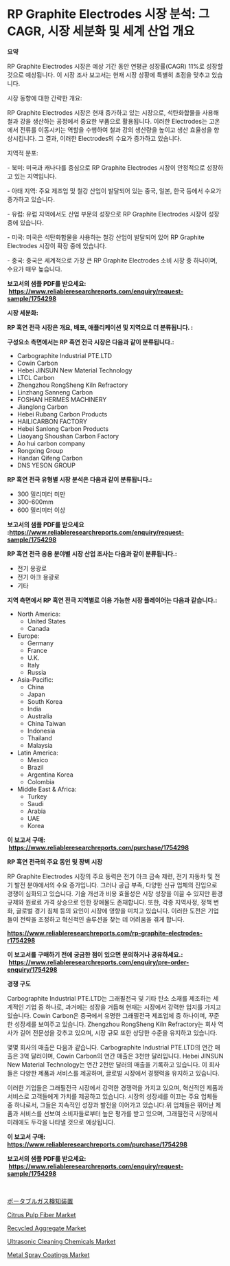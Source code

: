 <p><h1>RP Graphite Electrodes 시장 분석: 그 CAGR, 시장 세분화 및 세계 산업 개요</h1></p><p><strong>요약</strong></p>
<p><p>RP Graphite Electrodes 시장은 예상 기간 동안 연평균 성장률(CAGR) 11%로 성장할 것으로 예상됩니다. 이 시장 조사 보고서는 현재 시장 상황에 특별히 초점을 맞추고 있습니다.</p><p>시장 동향에 대한 간략한 개요:</p><p>RP Graphite Electrodes 시장은 현재 증가하고 있는 시장으로, 석탄화합물을 사용해 철과 강을 생산하는 공정에서 중요한 부품으로 활용됩니다. 이러한 Electrodes는 고온에서 전류를 이동시키는 역할을 수행하여 철과 강의 생산량을 높이고 생산 효율성을 향상시킵니다. 그 결과, 이러한 Electrodes의 수요가 증가하고 있습니다.</p><p>지역적 분포:</p><p>- 북미: 미국과 캐나다를 중심으로 RP Graphite Electrodes 시장이 안정적으로 성장하고 있는 지역입니다.</p><p>- 아태 지역: 주요 제조업 및 철강 산업이 발달되어 있는 중국, 일본, 한국 등에서 수요가 증가하고 있습니다.</p><p>- 유럽: 유럽 지역에서도 산업 부문의 성장으로 RP Graphite Electrodes 시장이 성장 중에 있습니다.</p><p>- 미국: 미국은 석탄화합물을 사용하는 철강 산업이 발달되어 있어 RP Graphite Electrodes 시장이 확장 중에 있습니다.</p><p>- 중국: 중국은 세계적으로 가장 큰 RP Graphite Electrodes 소비 시장 중 하나이며, 수요가 매우 높습니다.</p></p>
<p><strong>보고서의 샘플 PDF를 받으세요: &nbsp;<a href="https://www.reliableresearchreports.com/enquiry/request-sample/1754298">https://www.reliableresearchreports.com/enquiry/request-sample/1754298</a></strong></p>
<p><strong>시장 세분화:</strong></p>
<p><strong> RP 흑연 전극 시장은 개요, 배포, 애플리케이션 및 지역으로 더 분류됩니다. :</strong></p>
<p><strong>구성요소 측면에서는 RP 흑연 전극 시장은 다음과 같이 분류됩니다.:</strong></p>
<p><ul><li>Carbographite Industrial PTE.LTD</li><li>Cowin Carbon</li><li>Hebei JINSUN New Material Technology</li><li>LTCL Carbon</li><li>Zhengzhou RongSheng Kiln Refractory</li><li>Linzhang Sanneng Carbon</li><li>FOSHAN HERMES MACHINERY</li><li>Jianglong Carbon</li><li>Hebei Rubang Carbon Products</li><li>HAILICARBON FACTORY</li><li>Hebei Sanlong Carbon Products</li><li>Liaoyang Shoushan Carbon Factory</li><li>Ao hui carbon company</li><li>Rongxing Group</li><li>Handan Qifeng Carbon</li><li>DNS YESON GROUP</li></ul></p>
<p><strong> RP 흑연 전극 유형별 시장 분석은 다음과 같이 분류됩니다.:</strong></p>
<p><ul><li>300 밀리미터 미만</li><li>300-600mm</li><li>600 밀리미터 이상</li></ul></p>
<p><strong>보고서의 샘플 PDF를 받으세요 :<a href="https://www.reliableresearchreports.com/enquiry/request-sample/1754298">https://www.reliableresearchreports.com/enquiry/request-sample/1754298</a></strong></p>
<p><strong> RP 흑연 전극 응용 분야별 시장 산업 조사는 다음과 같이 분류됩니다.:</strong></p>
<p><ul><li>전기 용광로</li><li>전기 아크 용광로</li><li>기타</li></ul></p>
<p><strong>지역 측면에서 RP 흑연 전극 지역별로 이용 가능한 시장 플레이어는 다음과 같습니다.:</strong></p>
<p><ul>
    <li>
        North America:
        <ul>
            <li>United States</li>
            <li>Canada</li>
        </ul>
    </li>
    <li>
        Europe:
        <ul>
            <li>Germany</li>
            <li>France</li>
            <li>U.K.</li>
            <li>Italy</li>
            <li>Russia</li>
        </ul>
    </li>
    <li>
        Asia-Pacific:
        <ul>
            <li>China</li>
            <li>Japan</li>
            <li>South Korea</li>
            <li>India</li>
            <li>Australia</li>
            <li>China Taiwan</li>
            <li>Indonesia</li>
            <li>Thailand</li>
            <li>Malaysia</li>
        </ul>
    </li>
    <li>
        Latin America:
        <ul>
            <li>Mexico</li>
            <li>Brazil</li>
            <li>Argentina Korea</li>
            <li>Colombia</li>
        </ul>
    </li>
    <li>
        Middle East & Africa:
        <ul>
            <li>Turkey</li>
            <li>Saudi</li>
            <li>Arabia</li>
            <li>UAE</li>
            <li>Korea</li>
        </ul>
    </li>
    </ul></p>
<p><strong>이 보고서 구매: &nbsp;<a href="https://www.reliableresearchreports.com/purchase/1754298">https://www.reliableresearchreports.com/purchase/1754298</a></strong></p>
<p><strong>RP 흑연 전극의 주요 동인 및 장벽 시장</strong></p>
<p><p>RP Graphite Electrodes 시장의 주요 동력은 전기 아크 금속 제련, 전기 자동차 및 전기 발전 분야에서의 수요 증가입니다. 그러나 공급 부족, 다양한 신규 업체의 진입으로 경쟁이 심화되고 있습니다. 기술 개선과 비용 효율성은 시장 성장을 이끌 수 있지만 환경규제와 원료료 가격 상승으로 인한 장애물도 존재합니다. 또한, 각종 지역사정, 정책 변화, 글로벌 경기 침체 등의 요인이 시장에 영향을 미치고 있습니다. 이러한 도전은 기업들이 전략을 조정하고 혁신적인 솔루션을 찾는 데 어려움을 겪게 합니다.</p></p>
<p><strong><a href="https://www.reliableresearchreports.com/rp-graphite-electrodes-r1754298">https://www.reliableresearchreports.com/rp-graphite-electrodes-r1754298</a></strong></p>
<p><strong>이 보고서를 구매하기 전에 궁금한 점이 있으면 문의하거나 공유하세요.: &nbsp;<a href="https://www.reliableresearchreports.com/enquiry/pre-order-enquiry/1754298">https://www.reliableresearchreports.com/enquiry/pre-order-enquiry/1754298</a></strong></p>
<p><strong>경쟁 구도</strong></p>
<p><p>Carbographite Industrial PTE.LTD는 그래필전극 및 기타 탄소 소재를 제조하는 세계적인 기업 중 하나로, 과거에는 성장을 거듭해 현재는 시장에서 강력한 입지를 가지고 있습니다. Cowin Carbon은 중국에서 유명한 그래필전극 제조업체 중 하나이며, 꾸준한 성장세를 보여주고 있습니다. Zhengzhou RongSheng Kiln Refractory는 회사 역사가 길어 전문성을 갖추고 있으며, 시장 규모 또한 상당한 수준을 유지하고 있습니다.</p><p>몇몇 회사의 매출은 다음과 같습니다. Carbographite Industrial PTE.LTD의 연간 매출은 3억 달러이며, Cowin Carbon의 연간 매출은 3천만 달러입니다. Hebei JINSUN New Material Technology는 연간 2천만 달러의 매출을 기록하고 있습니다. 이 회사들은 다양한 제품과 서비스를 제공하며, 글로벌 시장에서 경쟁력을 유지하고 있습니다.</p><p>이러한 기업들은 그래필전극 시장에서 강력한 경쟁력을 가지고 있으며, 혁신적인 제품과 서비스로 고객들에게 가치를 제공하고 있습니다. 시장의 성장세를 이끄는 주요 업체들 중 하나로서, 그들은 지속적인 성장과 발전을 이어가고 있습니다.위 업체들은 뛰어난 제품과 서비스를 선보여 소비자들로부터 높은 평가를 받고 있으며, 그래필전극 시장에서 미래에도 두각을 나타낼 것으로 예상됩니다.</p></p>
<p><strong>이 보고서 구매: &nbsp; <a href="https://www.reliableresearchreports.com/purchase/1754298">https://www.reliableresearchreports.com/purchase/1754298</a></strong></p>
<p><strong>보고서의 샘플 PDF를 받으세요: &nbsp;<a href="https://www.reliableresearchreports.com/enquiry/request-sample/1754298">https://www.reliableresearchreports.com/enquiry/request-sample/1754298</a></strong><strong></strong></p>
<p>&nbsp;</p>
<p><p><a href="https://github.com/dadanedu33/Market-Research-Report-List-1/blob/main/307783227776.md">ポータブルガス検知装置</a></p><p><a href="https://www.linkedin.com/pulse/citrus-pulp-fiber-market-size-trends-growth-outlook-qof4c?trackingId=eL15NyzsjeDXOvLYkA4QwA%3D%3D">Citrus Pulp Fiber Market</a></p><p><a href="https://www.linkedin.com/pulse/recycled-aggregate-market-size-2024-2031-global-industrial-zd5ac?trackingId=x3NxIlU%2FWKe%2Fi%2FErhHUrjQ%3D%3D">Recycled Aggregate Market</a></p><p><a href="https://issuu.com/reportprime-2/docs/ultrasonic-cleaning-chemicals-market-size-2030.ppt">Ultrasonic Cleaning Chemicals Market</a></p><p><a href="https://issuu.com/reportprime-2/docs/metal-spray-coatings-market-size-2030.pptx">Metal Spray Coatings Market</a></p></p>